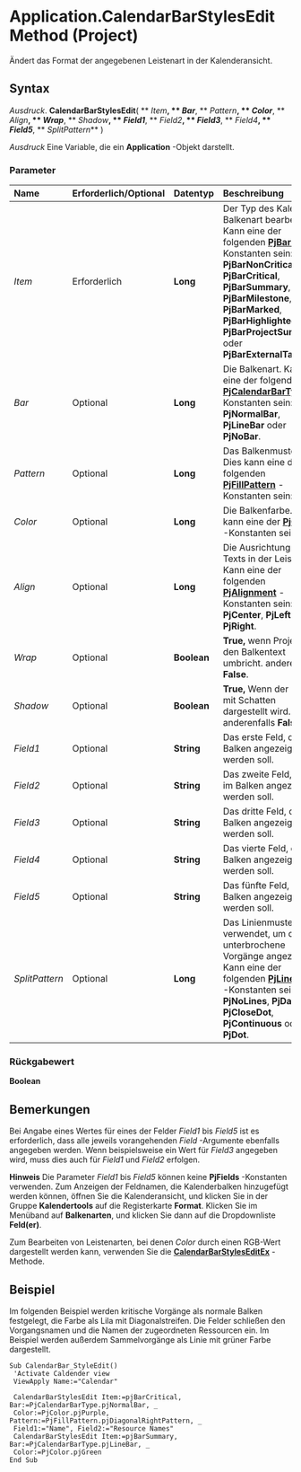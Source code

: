 
# Application.CalendarBarStylesEdit Method (Project)

Ändert das Format der angegebenen Leistenart in der Kalenderansicht.


## Syntax

 _Ausdruck_. **CalendarBarStylesEdit**( ** _Item_**, ** _Bar_**, ** _Pattern_**, ** _Color_**, ** _Align_**, ** _Wrap_**, ** _Shadow_**, ** _Field1_**, ** _Field2_**, ** _Field3_**, ** _Field4_**, ** _Field5_**, ** _SplitPattern_** )

 _Ausdruck_ Eine Variable, die ein **Application** -Objekt darstellt.


### Parameter



|**Name**|**Erforderlich/Optional**|**Datentyp**|**Beschreibung**|
|:-----|:-----|:-----|:-----|
| _Item_|Erforderlich|**Long**|Der Typ des Kalenders Balkenart bearbeiten. Kann eine der folgenden  **[PjBarItem](f00c9e4d-fed3-3de8-e672-fb64e871f0d2.md)** -Konstanten sein: **PjBarNonCritical**, **PjBarCritical**, **PjBarSummary**, **PjBarMilestone**, **PjBarMarked**, **PjBarHighlighted**, **PjBarProjectSummary** oder **PjBarExternalTask**.|
| _Bar_|Optional|**Long**|Die Balkenart. Kann eine der folgenden  **[PjCalendarBarType](7e43f537-fd96-9f3d-1f3b-9c444bf7b672.md)** -Konstanten sein: **PjNormalBar**, **PjLineBar** oder **PjNoBar**.|
| _Pattern_|Optional|**Long**|Das Balkenmuster. Dies kann eine der folgenden  **[PjFillPattern](4f6af32c-5efd-42b6-4017-20a1497c1b6d.md)** -Konstanten sein:|
| _Color_|Optional|**Long**|Die Balkenfarbe. Dies kann eine der  **[PjColor](46108cf5-1e35-9774-b424-6c84223d9aac.md)** -Konstanten sein.|
| _Align_|Optional|**Long**|Die Ausrichtung des Texts in der Leiste. Kann eine der folgenden  **[PjAlignment](925376b3-c8aa-3326-5693-71dd3510f28c.md)** -Konstanten sein: **PjCenter**, **PjLeft** oder **PjRight**.|
| _Wrap_|Optional|**Boolean**|**True,** wenn Project den Balkentext umbricht. anderenfalls **False**.|
| _Shadow_|Optional|**Boolean**|**True,** Wenn der Balken mit Schatten dargestellt wird. anderenfalls **False**.|
| _Field1_|Optional|**String**|Das erste Feld, das im Balken angezeigt werden soll.|
| _Field2_|Optional|**String**|Das zweite Feld, das im Balken angezeigt werden soll.|
| _Field3_|Optional|**String**|Das dritte Feld, das im Balken angezeigt werden soll.|
| _Field4_|Optional|**String**|Das vierte Feld, das im Balken angezeigt werden soll.|
| _Field5_|Optional|**String**|Das fünfte Feld, das im Balken angezeigt werden soll.|
| _SplitPattern_|Optional|**Long**|Das Linienmuster verwendet, um die unterbrochene Vorgänge angezeigt. Kann eine der folgenden  **[PjLineType](1bbd5c65-b6c5-a190-ce5e-dfdd326e1975.md)** -Konstanten sein: **PjNoLines**, **PjDash**, **PjCloseDot**, **PjContinuous** oder **PjDot**.|

### Rückgabewert

 **Boolean**


## Bemerkungen

Bei Angabe eines Wertes für eines der Felder  _Field1_ bis _Field5_ ist es erforderlich, dass alle jeweils vorangehenden _Field_ -Argumente ebenfalls angegeben werden. Wenn beispielsweise ein Wert für _Field3_ angegeben wird, muss dies auch für _Field1_ und _Field2_ erfolgen.


 **Hinweis**  Die Parameter  _Field1_ bis _Field5_ können keine **PjFields** -Konstanten verwenden. Zum Anzeigen der Feldnamen, die Kalenderbalken hinzugefügt werden können, öffnen Sie die Kalenderansicht, und klicken Sie in der Gruppe **Kalendertools** auf die Registerkarte **Format**. Klicken Sie im Menüband auf  **Balkenarten**, und klicken Sie dann auf die Dropdownliste  **Feld(er)**.

Zum Bearbeiten von Leistenarten, bei denen  _Color_ durch einen RGB-Wert dargestellt werden kann, verwenden Sie die **[CalendarBarStylesEditEx](3b7cb188-fff6-b9c1-a673-34774791c043.md)** -Methode.


## Beispiel

Im folgenden Beispiel werden kritische Vorgänge als normale Balken festgelegt, die Farbe als Lila mit Diagonalstreifen. Die Felder schließen den Vorgangsnamen und die Namen der zugeordneten Ressourcen ein. Im Beispiel werden außerdem Sammelvorgänge als Linie mit grüner Farbe dargestellt.


```
Sub CalendarBar_StyleEdit() 
 'Activate Caldender view 
 ViewApply Name:="Calendar" 
 
 CalendarBarStylesEdit Item:=pjBarCritical, Bar:=PjCalendarBarType.pjNormalBar, _ 
 Color:=PjColor.pjPurple, Pattern:=PjFillPattern.pjDiagonalRightPattern, _ 
 Field1:="Name", Field2:="Resource Names" 
 CalendarBarStylesEdit Item:=pjBarSummary, Bar:=PjCalendarBarType.pjLineBar, _ 
 Color:=PjColor.pjGreen 
End Sub
```

